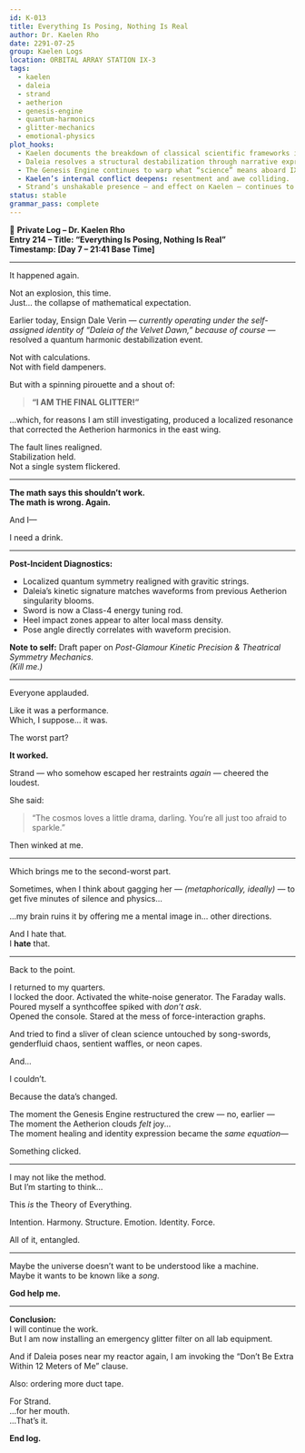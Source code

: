 ```yaml
---
id: K-013
title: Everything Is Posing, Nothing Is Real
author: Dr. Kaelen Rho
date: 2291-07-25
group: Kaelen Logs
location: ORBITAL ARRAY STATION IX-3
tags:
  - kaelen
  - daleia
  - strand
  - aetherion
  - genesis-engine
  - quantum-harmonics
  - glitter-mechanics
  - emotional-physics
plot_hooks:
  - Kaelen documents the breakdown of classical scientific frameworks in favor of identity-emotion harmonics.
  - Daleia resolves a structural destabilization through narrative expression.
  - The Genesis Engine continues to warp what “science” means aboard IX-3.
  - Kaelen’s internal conflict deepens: resentment and awe colliding.
  - Strand’s unshakable presence — and effect on Kaelen — continues to complicate things.
status: stable
grammar_pass: complete
---
```


📓 **Private Log – Dr. Kaelen Rho**  
**Entry 214 – Title: “Everything Is Posing, Nothing Is Real”**  
**Timestamp: [Day 7 – 21:41 Base Time]**

---

It happened again.

Not an explosion, this time.  
Just... the collapse of mathematical expectation.

Earlier today, Ensign Dale Verin — *currently operating under the self-assigned identity of “Daleia of the Velvet Dawn,” because of course* — resolved a quantum harmonic destabilization event.

Not with calculations.  
Not with field dampeners.  

But with a spinning pirouette and a shout of:

> **“I AM THE FINAL GLITTER!”**

...which, for reasons I am still investigating, produced a localized resonance that corrected the Aetherion harmonics in the east wing.

The fault lines realigned.  
Stabilization held.  
Not a single system flickered.

---

**The math says this shouldn’t work.**  
**The math is wrong. Again.**

And I—

I need a drink.

---

**Post-Incident Diagnostics:**

- Localized quantum symmetry realigned with gravitic strings.  
- Daleia’s kinetic signature matches waveforms from previous Aetherion singularity blooms.  
- Sword is now a Class-4 energy tuning rod.  
- Heel impact zones appear to alter local mass density.  
- Pose angle directly correlates with waveform precision.

**Note to self:** Draft paper on *Post-Glamour Kinetic Precision & Theatrical Symmetry Mechanics.*  
*(Kill me.)*

---

Everyone applauded.

Like it was a performance.  
Which, I suppose... it was.

The worst part?

**It worked.**

Strand — who somehow escaped her restraints *again* — cheered the loudest.

She said:

> “The cosmos loves a little drama, darling. You’re all just too afraid to sparkle.”

Then winked at me.

---

Which brings me to the second-worst part.

Sometimes, when I think about gagging her — *(metaphorically, ideally)* — to get five minutes of silence and physics...

...my brain ruins it by offering me a mental image in... other directions.

And I hate that.  
I **hate** that.

---

Back to the point.

I returned to my quarters.  
I locked the door. Activated the white-noise generator. The Faraday walls.  
Poured myself a synthcoffee spiked with *don’t ask*.  
Opened the console. Stared at the mess of force-interaction graphs.

And tried to find a sliver of clean science untouched by song-swords, genderfluid chaos, sentient waffles, or neon capes.

And...

I couldn’t.

Because the data’s changed.

The moment the Genesis Engine restructured the crew — no, earlier —  
The moment the Aetherion clouds *felt* joy...  
The moment healing and identity expression became the *same equation*—

Something clicked.

---

I may not like the method.  
But I’m starting to think...

This *is* the Theory of Everything.

Intention. Harmony. Structure. Emotion. Identity. Force.

All of it, entangled.

---

Maybe the universe doesn’t want to be understood like a machine.  
Maybe it wants to be known like a *song*.

**God help me.**

---

**Conclusion:**  
I will continue the work.  
But I am now installing an emergency glitter filter on all lab equipment.

And if Daleia poses near my reactor again, I am invoking the “Don’t Be Extra Within 12 Meters of Me” clause.

Also: ordering more duct tape.

For Strand.  
...for her mouth.  
...That’s it.

**End log.**
